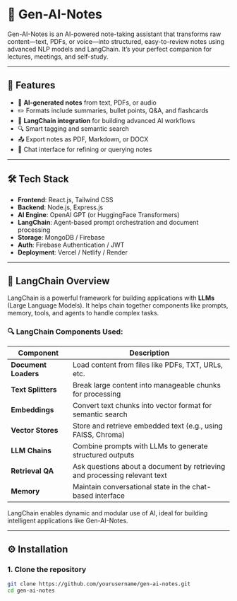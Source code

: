 # 📘 Gen-AI-Notes

Gen-AI-Notes is an AI-powered note-taking assistant that transforms raw content—text, PDFs, or voice—into structured, easy-to-review notes using advanced NLP models and LangChain. It’s your perfect companion for lectures, meetings, and self-study.

---

## 🚀 Features

- 🧠 **AI-generated notes** from text, PDFs, or audio
- ✏️ Formats include summaries, bullet points, Q&A, and flashcards
- 🔗 **LangChain integration** for building advanced AI workflows
- 🔍 Smart tagging and semantic search
- 📤 Export notes as PDF, Markdown, or DOCX
- 🧾 Chat interface for refining or querying notes

---

## 🛠️ Tech Stack

- **Frontend**: React.js, Tailwind CSS  
- **Backend**: Node.js, Express.js  
- **AI Engine**: OpenAI GPT (or HuggingFace Transformers)  
- **LangChain**: Agent-based prompt orchestration and document processing  
- **Storage**: MongoDB / Firebase  
- **Auth**: Firebase Authentication / JWT  
- **Deployment**: Vercel / Netlify / Render  

---

## 🔗 LangChain Overview

LangChain is a powerful framework for building applications with **LLMs** (Large Language Models). It helps chain together components like prompts, memory, tools, and agents to handle complex tasks.

### 🔍 LangChain Components Used:

| Component        | Description                                                                 |
|------------------|-----------------------------------------------------------------------------|
| **Document Loaders** | Load content from files like PDFs, TXT, URLs, etc.                        |
| **Text Splitters**   | Break large content into manageable chunks for processing                |
| **Embeddings**       | Convert text chunks into vector format for semantic search               |
| **Vector Stores**    | Store and retrieve embedded text (e.g., using FAISS, Chroma)             |
| **LLM Chains**       | Combine prompts with LLMs to generate structured outputs                 |
| **Retrieval QA**     | Ask questions about a document by retrieving and processing relevant text |
| **Memory**           | Maintain conversational state in the chat-based interface                |

LangChain enables dynamic and modular use of AI, ideal for building intelligent applications like Gen-AI-Notes.

---

## ⚙️ Installation

### 1. Clone the repository

```bash
git clone https://github.com/yourusername/gen-ai-notes.git
cd gen-ai-notes
